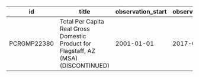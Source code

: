 | id          | title                                                                               | observation_start   | observation_end   |
|-------------|-------------------------------------------------------------------------------------|---------------------|-------------------|
| PCRGMP22380 | Total Per Capita Real Gross Domestic Product for Flagstaff, AZ (MSA) (DISCONTINUED) | 2001-01-01          | 2017-01-01        |